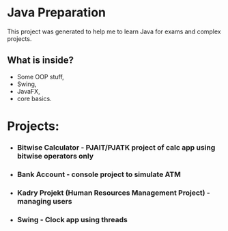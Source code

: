# Java Preparation

This project was generated to help me to learn Java for exams and complex projects.

## What is inside?

+ Some OOP stuff, 
+ Swing, 
+ JavaFX,
+ core basics.

# Projects:

+ ### Bitwise Calculator - PJAIT/PJATK project of calc app using bitwise operators only
+ ### Bank Account - console project to simulate ATM
+ ### Kadry Projekt (Human Resources Management Project) - managing users 
+ ### Swing - Clock app using threads


